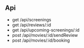 ## Api
 * get /api/screenings
 * get /api/reviews/:id
 * get /api/upcoming-screenings/:id
 * post /api/movies/:id/sendReview
 * post /api/movies/:id/booking